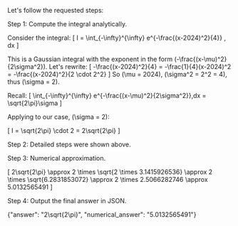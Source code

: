 Let's follow the requested steps:

Step 1: Compute the integral analytically.

Consider the integral:
\[
I = \int_{-\infty}^{\infty} e^{-\frac{(x-2024)^2}{4}} \, dx
\]

This is a Gaussian integral with the exponent in the form \(-\frac{(x-\mu)^2}{2\sigma^2}\). Let's rewrite:
\[
-\frac{(x-2024)^2}{4} = -\frac{1}{4}(x-2024)^2 = -\frac{(x-2024)^2}{2 \cdot 2^2}
\]
So \(\mu = 2024\), \(\sigma^2 = 2^2 = 4\), thus \(\sigma = 2\).

Recall:
\[
\int_{-\infty}^{\infty} e^{-\frac{(x-\mu)^2}{2\sigma^2}}\,dx = \sqrt{2\pi}\sigma
\]

Applying to our case, \(\sigma = 2\):

\[
I = \sqrt{2\pi} \cdot 2 = 2\sqrt{2\pi}
\]

Step 2: Detailed steps were shown above.

Step 3: Numerical approximation.

\[
2\sqrt{2\pi} \approx 2 \times \sqrt{2 \times 3.1415926536} \approx 2 \times \sqrt{6.2831853072} \approx 2 \times 2.5066282746 \approx 5.0132565491
\]

Step 4: Output the final answer in JSON.

{"answer": "2\\sqrt{2\\pi}", "numerical_answer": "5.0132565491"}